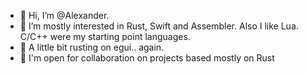- 👋 Hi, I’m @Alexander.
- 👀 I’m mostly interested in Rust, Swift and Assembler. Also I like Lua. C/C++ were my starting point languages.
- 🌱 A little bit rusting on egui.. again.
- 💞️ I'm open for collaboration on projects based mostly on Rust

<!---
- 📫 How to reach me ...
--->


<!---
AlexanderARodin/AlexanderARodin is a ✨ special ✨ repository because its `README.md` (this file) appears on your GitHub profile.
You can click the Preview link to take a look at your changes.
--->
